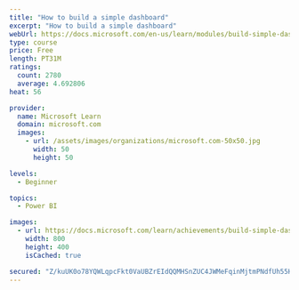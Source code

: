 ```yaml
---
title: "How to build a simple dashboard"
excerpt: "How to build a simple dashboard"
webUrl: https://docs.microsoft.com/en-us/learn/modules/build-simple-dashboard/
type: course
price: Free
length: PT31M
ratings:
  count: 2780
  average: 4.692806
heat: 56

provider:
  name: Microsoft Learn
  domain: microsoft.com
  images:
    - url: /assets/images/organizations/microsoft.com-50x50.jpg
      width: 50
      height: 50

levels:
  - Beginner

topics:
  - Power BI

images:
  - url: https://docs.microsoft.com/learn/achievements/build-simple-dashboard-social.png
    width: 800
    height: 400
    isCached: true

secured: "Z/kuUK0o78YQWLqpcFkt0VaUBZrEIdQQMHSnZUC4JWMeFqinMjtmPNdfUh55HXi4YAR2w2yOXAexh4frwp+abS9JfyAODDyxeTGRTau8CVwPf27GzQrRM2EMa0BhVpgjUa2P2jPkmj4rqvOwKVNNiNzo4R1qLMMrULuhizhbKFW/hlxCqmFdliYC2zC7EpKZBA2QtbwvbbmSKzJBtxQbkDkBDgsYGhnGM8bApPa457V6AdIHK3qgf5UO1WNzwzTV3bi/ic2+fSMmf7k5ay+GFskupaIZp2LpUHYU1RqLbMEW6dPliMRfIY4oMKKhjtagHqAEBAGGYf6g6UUumAd+ercvpzCI4rtvd3g8QknwBg6RrsYgGLruWcjmiW9bfHKMnT/9DQS5XpkWJH6AWIrjkXGU4LVkKTFVlWeCpz1Z/bk=;yywnxMOYjEJV3GV/aVwGog=="
---
```


